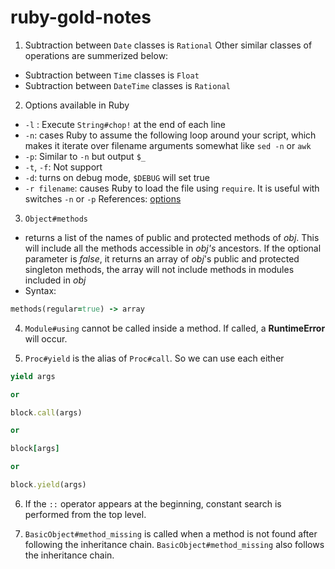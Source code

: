 # ruby-gold-notes

1. Subtraction between `Date` classes is `Rational`
Other similar classes of operations are summerized below:
- Subtraction between `Time` classes is `Float`
- Subtraction between `DateTime` classes is `Rational`

2. Options available in Ruby
- `-l` : Execute `String#chop!` at the end of each line
- `-n`: cases Ruby to assume the following loop around your script, which makes it iterate over filename arguments somewhat like `sed -n` or `awk`
- `-p`: Similar to `-n` but output `$_`
- `-t`, `-f`: Not support
- `-d`: turns on debug mode, `$DEBUG` will set true
- `-r filename`: causes Ruby to load the file using `require`. It is useful with switches `-n` or `-p`
References: [options](https://ruby-doc.org/docs/ruby-doc-bundle/Manual/man-1.4/options.html)

3. `Object#methods`
- returns a list of the names of public and protected methods of *obj*. This will include all the methods accessible in *obj's* ancestors. If the optional parameter is *false*, it returns an array of *obj*'s public and protected singleton methods, the array will not include methods in modules included in *obj*
- Syntax: 
```ruby
methods(regular=true) -> array
```

4. `Module#using` cannot be called inside a method. If called, a **RuntimeError** will occur.

5. `Proc#yield` is the alias of `Proc#call`. So we can use each either
```ruby
yield args

or

block.call(args)

or

block[args]

or

block.yield(args)
```
6. If the `::` operator appears at the beginning, constant search is performed from the top level.

7. `BasicObject#method_missing` is called when a method is not found after following the inheritance chain. `BasicObject#method_missing` also follows the inheritance chain.
